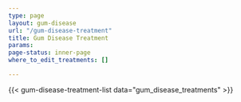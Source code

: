 ```yaml
---
type: page
layout: gum-disease
url: "/gum-disease-treatment"
title: Gum Disease Treatment
params: 
page-status: inner-page
where_to_edit_treatments: []

---
```

{{< gum-disease-treatment-list data="gum_disease_treatments" >}}